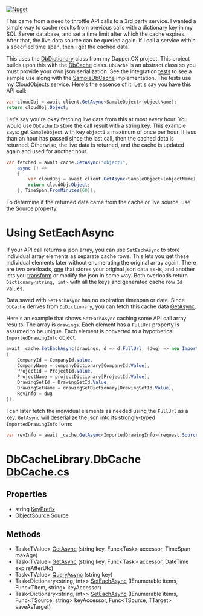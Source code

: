 [![Nuget](https://img.shields.io/nuget/v/AO.DbCache)](https://www.nuget.org/packages/AO.DbCache/)

This came from a need to throttle API calls to a 3rd party service. I wanted a simple way to cache results from previous calls with a dictionary key in my SQL Server database, and set a time limit after which the cache expires. After that, the live data source can be queried again. If I call a service within a specified time span, then I get the cached data.

This uses the [DbDictionary](https://github.com/adamfoneil/Dapper.CX/blob/master/Dapper.CX.Base/Abstract/DbDictionary.cs) class from my Dapper.CX project. This project builds upon this with the [DbCache](https://github.com/adamfoneil/DbCache/blob/master/DbCache/DbCache.cs) class. `DbCache` is an abstract class so you must provide your own json serialization. See the integration [tests](https://github.com/adamfoneil/DbCache/blob/master/Testing/CacheTests.cs) to see a sample use along with the [SampleDbCache](https://github.com/adamfoneil/DbCache/blob/master/Testing/SampleDbCache.cs) implementation. The tests use my [CloudObjects](https://cloudobjects.azurewebsites.net/) service. Here's the essence of it. Let's say you have this API call:

```csharp
var cloudObj = await client.GetAsync<SampleObject>(objectName);
return cloudObj.Object;
```
Let's say you're okay fetching live data from this at most every hour. You would use `DbCache` to store the call result with a string key. This example says: get `SampleObject` with key `object1` a maximum of once per hour. If less than an hour has passed since the last call, then the cached data is returned. Otherwise, the live data is returned, and the cache is updated again and used for another hour.

```csharp
var fetched = await cache.GetAsync("object1",
    async () =>
    {
        var cloudObj = await client.GetAsync<SampleObject>(objectName);
        return cloudObj.Object;
    }, TimeSpan.FromMinutes(60));
```

To determine if the returned data came from the cache or live source, use the [Source](https://github.com/adamfoneil/DbCache/blob/master/DbCache/DbCache.cs#L26) property.

# Using SetEachAsync
If your API call returns a json array, you can use `SetEachAsync` to store individual array elements as separate cache rows. This lets you get these individual elements later without enumerating the original array again. There are two overloads, [one](https://github.com/adamfoneil/DbCache/blob/master/DbCache/DbCache.cs#L67) that stores your original json data as-is, and another lets you [transform](https://github.com/adamfoneil/DbCache/blob/master/DbCache/DbCache.cs#L81) or modify the json in some way. Both overloads return `Dictionary<string, int>` with all the keys and generated cache row `Id` values.

Data saved with `SetEachAsync` has no expiration timespan or date. Since `DbCache` derives from `DbDictionary`, you can fetch this cache data [GetAsync](https://github.com/adamfoneil/Dapper.CX/blob/master/Dapper.CX.Base/Abstract/DbDictionary.cs#L70).

Here's an example that shows `SetEachAsync` caching some API call array results. The array is `drawings`. Each element has a `FullUrl` property is assumed to be unique. Each element is converted to a hypothetical `ImportedDrawingInfo` object.

```csharp
await _cache.SetEachAsync(drawings, d => d.FullUrl, (dwg) => new ImportedDrawingInfo()
{
	CompanyId = CompanyId.Value,
	CompanyName = companyDictionary[CompanyId.Value],
	ProjectId = ProjectId.Value,
	ProjectName = projectDictionary[ProjectId.Value],
	DrawingSetId = DrawingSetId.Value,
	DrawingSetName = drawingSetDictionary[DrawingSetId.Value],
	RevInfo = dwg
});
```
I can later fetch the individual elements as needed using the `FullUrl` as a key. `GetAsync` will deserialize the json into its strongly-typed `ImportedDrawingInfo` form:

```csharp
var revInfo = await _cache.GetAsync<ImportedDrawingInfo>(request.SourceUri);
```

# DbCacheLibrary.DbCache [DbCache.cs](https://github.com/adamfoneil/DbCache/blob/master/DbCache/DbCache.cs#L16)
## Properties
- string [KeyPrefix](https://github.com/adamfoneil/DbCache/blob/master/DbCache/DbCache.cs#L25)
- [ObjectSource](https://github.com/adamfoneil/DbCache/blob/master/DbCache/DbCache.cs#L10) [Source](https://github.com/adamfoneil/DbCache/blob/master/DbCache/DbCache.cs#L27)
## Methods
- Task\<TValue\> [GetAsync](https://github.com/adamfoneil/DbCache/blob/master/DbCache/DbCache.cs#L55)
 (string key, Func<Task<TValue>> accessor, TimeSpan maxAge)
- Task\<TValue\> [GetAsync](https://github.com/adamfoneil/DbCache/blob/master/DbCache/DbCache.cs#L58)
 (string key, Func<Task<TValue>> accessor, DateTime expireAfterUtc)
- Task\<TValue\> [QueryAsync](https://github.com/adamfoneil/DbCache/blob/master/DbCache/DbCache.cs#L61)
 (string key)
- Task\<Dictionary\<string, int\>\> [SetEachAsync](https://github.com/adamfoneil/DbCache/blob/master/DbCache/DbCache.cs#L67)
 (IEnumerable<TItem> items, Func<TItem, string> keyAccessor)
- Task\<Dictionary\<string, int\>\> [SetEachAsync](https://github.com/adamfoneil/DbCache/blob/master/DbCache/DbCache.cs#L81)
 (IEnumerable<TSource> items, Func<TSource, string> keyAccessor, Func<TSource, TTarget> saveAsTarget)
